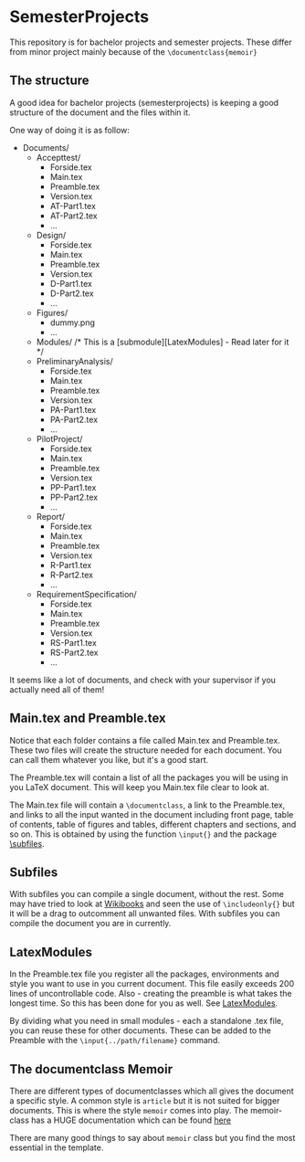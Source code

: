 SemesterProjects
================

This repository is for bachelor projects and semester projects. These differ from minor project mainly because of the `\documentclass{memoir}`


The structure
-------------

A good idea for bachelor projects (semesterprojects) is keeping a good structure of the document and the files within it.

One way of doing it is as follow:

+ Documents/
	+ Accepttest/
		- Forside.tex
		- Main.tex
		- Preamble.tex
		- Version.tex
		- AT-Part1.tex
		- AT-Part2.tex
		- ...
	+ Design/
		- Forside.tex
		- Main.tex
		- Preamble.tex
		- Version.tex
		- D-Part1.tex
		- D-Part2.tex
		- ...
	+ Figures/
		- dummy.png
		- ...
	+ Modules/
		/* This is a [submodule][LatexModules] - Read later for it */
	+ PreliminaryAnalysis/
		- Forside.tex
		- Main.tex
		- Preamble.tex
		- Version.tex
		- PA-Part1.tex
		- PA-Part2.tex
		- ...
	+ PilotProject/
		- Forside.tex
		- Main.tex
		- Preamble.tex
		- Version.tex
		- PP-Part1.tex
		- PP-Part2.tex
		- ...
	+ Report/
		- Forside.tex
		- Main.tex
		- Preamble.tex
		- Version.tex
		- R-Part1.tex
		- R-Part2.tex
		- ...
	+ RequirementSpecification/
		- Forside.tex
		- Main.tex
		- Preamble.tex
		- Version.tex
		- RS-Part1.tex
		- RS-Part2.tex
		- ...

It seems like a lot of documents, and check with your supervisor if you actually need all of them!


Main.tex and Preamble.tex
-------------------------

Notice that each folder contains a file called Main.tex and Preamble.tex.
These two files will create the structure needed for each document. You can call them whatever you like, but it's a good start.

The Preamble.tex will contain a list of all the packages you will be using in you LaTeX document.
This will keep you Main.tex file clear to look at.

The Main.tex file will contain a `\documentclass`, a link to the Preamble.tex, and links to all the input wanted in the document including front page, table of contents, table of figures and tables, different chapters and sections, and so on.
This is obtained by using the function `\input{}` and the package [\subfiles](http://www.ctan.org/pkg/subfiles).


Subfiles
--------
With subfiles you can compile a single document, without the rest.
Some may have tried to look at [Wikibooks](http://en.wikibooks.org/wiki/LaTeX/Modular_Documents) and seen the use of `\includeonly{}` but it will be a drag to outcomment all unwanted files.
With subfiles you can compile the document you are in currently.

LatexModules
------------
In the Preamble.tex file you register all the packages, environments and style you want to use in you current document.
This file easily exceeds 200 lines of uncontrollable code.
Also - creating the preamble is what takes the longest time. So this has been done for you as well.
See [LatexModules](https://github.com/Limro/LatexModules).

By dividing what you need in small modules - each a standalone .tex file, you can reuse these for other documents.
These can be added to the Preamble with the `\input{../path/filename}` command.



The documentclass Memoir
------------------------
There are different types of documentclasses which all gives the document a specific style.
A common style is `article` but it is not suited for bigger documents.
This is where the style `memoir` comes into play. The memoir-class has a HUGE documentation which can be found [here](http://www.tex.ac.uk/ctan/macros/latex/contrib/memoir/memman.pdf)

There are many good things to say about `memoir` class but you find the most essential in the template.
